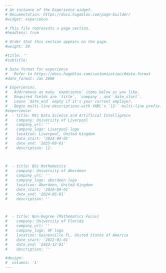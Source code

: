 ```yaml
---
# An instance of the Experience widget.
# Documentation: https://docs.hugoblox.com/page-builder/
#widget: experience

# This file represents a page section.
#headless: true

# Order that this section appears on the page.
#weight: 30

#title: ''
#subtitle:

# Date format for experience
#   Refer to https://docs.hugoblox.com/customization/#date-format
#date_format: Jan 2006

# Experiences.
#   Add/remove as many `experience` items below as you like.
#   Required fields are `title`, `company`, and `date_start`.
#   Leave `date_end` empty if it's your current employer.
#   Begin multi-line descriptions with YAML's `|2-` multi-line prefix.
#experience:
#  - title: MSc Data Science and Artificial Intelligence
#    company: University of Liverpool
#    company_url: ''
#    company_logo: Liverpool logo
#    location: Liverpool, United Kingdom
#    date_start: '2024-09-01'
#    date_end: '2025-09-01'
#    description: |2-
        
        

#  - title: BSc Mathematics
#    company: University of Aberdeen
#    company_url: ''
#    company_logo: aberdeen logo
#    location: Aberdeen, United Kingdom
#    date_start: '2020-09-01'
#    date_end: '2024-06-01'
#    description: ''



#  - title: Non-Degree (Mathematics Focus)
#    company: University of Florida
#    company_url: ''
#    company_logo: UF logo
#    location: Gainesville FL, United States of America
#    date_start: '2022-01-01'
#    date_end: '2022-12-01'
#    description: ''

#design:
#  columns: '1'
---
```

